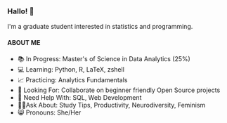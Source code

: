 ### Hallo! 👋

I'm a graduate student interested in statistics and programming.

#### ABOUT ME
- 📚 In Progress: Master's of Science in Data Analytics (25%)
- 💻 Learning: Python, R, LaTeX, zshell
- 📈 Practicing: Analytics Fundamentals
- 🤝 Looking For: Collaborate on beginner friendly Open Source projects
- 👀 Need Help With: SQL, Web Development
- 🙋‍♀️Ask About: Study Tips, Productivity, Neurodiversity, Feminism
- 😸 Pronouns: She/Her

<!--
**meowgix/meowgix** is a ✨ _special_ ✨ repository because its `README.md` (this file) appears on your GitHub profile.

Here are some ideas to get you started:

- 🔭 I’m currently working on ...
- 🌱 I’m currently learning ...
- 👯 I’m looking to collaborate on ...
- 🤔 I’m looking for help with ...
- 💬 Ask me about ...
- 📫 How to reach me: ...
- 😄 Pronouns: ...
- ⚡ Fun fact: ...
-->
